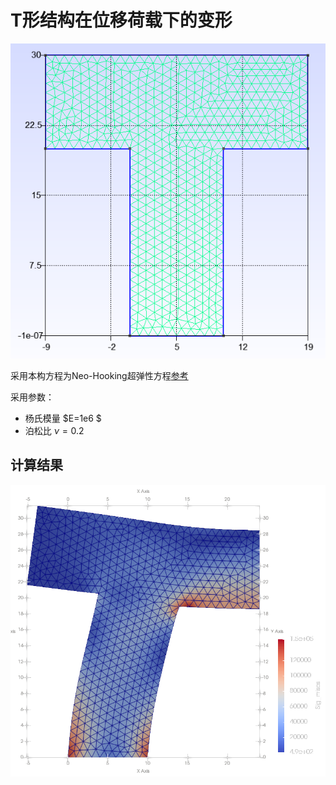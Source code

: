 # T形结构在位移荷载下的变形

![](./figs/T_msh.jpg)

采用本构方程为Neo-Hooking超弹性方程[参考](https://en.wikipedia.org/wiki/Neo-Hookean_solid)

采用参数：
- 杨氏模量 $E=1e6 $
- 泊松比 $\nu = 0.2$

## 计算结果
![](./figs/sig_mises.png)
